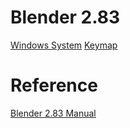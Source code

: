 # Blender 2.83

[Windows System](window_system.md)
[Keymap](keymap.md)

# Reference
[Blender 2.83 Manual](https://docs.blender.org/manual/en/2.83/interface/index.html)
